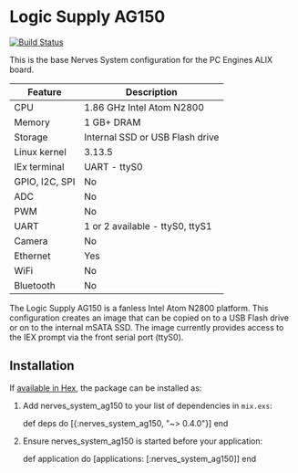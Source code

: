 # Logic Supply AG150
[![Build Status](https://travis-ci.org/nerves-project/nerves_system_ag150.png?branch=master)](https://travis-ci.org/nerves-project/nerves_system_ag150)

This is the base Nerves System configuration for the PC Engines ALIX board.

| Feature              | Description                     |
| -------------------- | ------------------------------- |
| CPU                  | 1.86 GHz Intel Atom N2800       |
| Memory               | 1 GB+ DRAM                      |
| Storage              | Internal SSD or USB Flash drive |
| Linux kernel         | 3.13.5                          |
| IEx terminal         | UART - ttyS0                    |
| GPIO, I2C, SPI       | No                              |
| ADC                  | No                              |
| PWM                  | No                              |
| UART                 | 1 or 2 available - ttyS0, ttyS1 |
| Camera               | No                              |
| Ethernet             | Yes                             |
| WiFi                 | No                              |
| Bluetooth            | No                              |

The Logic Supply AG150 is a fanless Intel Atom N2800 platform. This
configuration creates an image that can be copied on to a USB Flash drive or on
to the internal mSATA SSD. The image currently provides access to the IEX prompt
via the front serial port (ttyS0).

## Installation

If [available in Hex](https://hex.pm/docs/publish), the package can be installed as:

  1. Add nerves_system_ag150 to your list of dependencies in `mix.exs`:

        def deps do
          [{:nerves_system_ag150, "~> 0.4.0"}]
        end

  2. Ensure nerves_system_ag150 is started before your application:

        def application do
          [applications: [:nerves_system_ag150]]
        end
